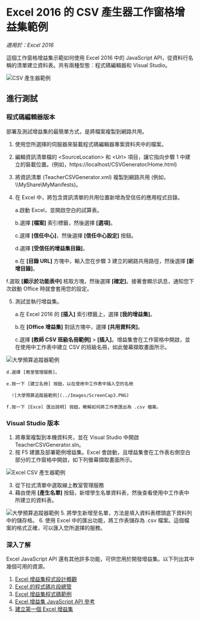 # <a name="csv-generator-task-pane-add-in-sample-for-excel-2016"></a>Excel 2016 的 CSV 產生器工作窗格增益集範例

_適用於：Excel 2016_

這個工作窗格增益集示範如何使用 Excel 2016 中的 JavaScript API，從資料行名稱的清單建立資料表。共有兩種型態︰程式碼編輯器和 Visual Studio。

![CSV 產生器範例](../Images/ScreenCap1.PNG)

## <a name="try-it-out"></a>進行測試
### <a name="code-editor-version"></a>程式碼編輯器版本

部署及測試增益集的最簡單方式，是將檔案複製到網路共用。

1.  使用您所選擇的伺服器來裝載程式碼編輯器專案資料夾中的檔案。
2.  編輯資訊清單檔的 \<SourceLocation\> 和 \<Url\> 項目，讓它指向步驟 1 中建立的裝載位置。(例如，https://localhost/CSVGenerator/Home.html)
3.  將資訊清單 (TeacherCSVGenerator.xml) 複製到網路共用 (例如，\\\MyShare\MyManifests)。
4.  在 Excel 中，將包含資訊清單的共用位置新增為受信任的應用程式目錄。

    a.啟動 Excel，並開啟空白的試算表。

    b.選擇 **[檔案]** 索引標籤，然後選擇 **[選項]**。

    c.選擇 **[信任中心]**，然後選擇 **[信任中心設定]** 按鈕。

    d.選擇 **[受信任的增益集目錄]**。

    e.在 **[目錄 URL]** 方塊中，輸入您在步驟 3 建立的網路共用路徑，然後選擇 **[新增目錄]**。

   f.選取 **[顯示於功能表中]** 核取方塊，然後選擇 **[確定]**。接著會顯示訊息，通知您下次啟動 Office 時就會套用您的設定。

5.  測試並執行增益集。

    a.在 Excel 2016 的 **[插入]** 索引標籤上，選擇 **[我的增益集]**。

    b.在 **[Office 增益集]** 對話方塊中，選擇 **[共用資料夾]**。

    c.選擇 **[教師 CSV 班級名冊範例]** > **[插入]**。增益集會在工作窗格中開啟，並在使用中工作表中建立 CSV 的班級名冊，如此螢幕擷取畫面所示。

   ![大學預算追蹤器範例](../Images/ScreenCap2.PNG)

    d.選擇 [教室管理服務]。

    e.按一下 [建立名冊] 按鈕，以在使用中工作表中插入空的名冊

      ![大學預算追蹤器範例](../Images/ScreenCap3.PNG)

    f.按一下 [Excel 匯出說明] 按鈕，瞭解如何將工作表匯出為 .csv 檔案。


### <a name="visual-studio-version"></a>Visual Studio 版本
1.  將專案複製到本機資料夾，並在 Visual Studio 中開啟 TeacherCSVGenerator.sln。
2.  按 F5 建置及部署範例增益集。Excel 會啟動，且增益集會在工作表右側空白部分的工作窗格中開啟，如下列螢幕擷取畫面所示。

  ![Excel CSV 產生器範例](../Images/ScreenCap1.PNG)

3.  從下拉式清單中選取線上教室管理服務
4.  藉由使用 **[產生名單]** 按鈕，新增學生名單資料表，然後查看使用中工作表中所建立的資料表。

  ![大學預算追蹤器範例](../Images/ScreenCap3.PNG)
5.  將學生新增至名單，方法是填入資料表標頭底下資料列中的儲存格。
6.  使用 Excel 中的匯出功能，將工作表儲存為 .csv 檔案。這個檔案的格式正確，可以匯入您所選擇的服務。


### <a name="learn-more"></a>深入了解

Excel JavaScript API 還有其他許多功能，可供您用於開發增益集。以下列出其中幾個可用的資源。

1.  [Excel 增益集程式設計概觀](https://github.com/OfficeDev/office-js-docs/blob/master/excel/excel-add-ins-programming-overview.md)
2.  [Excel 的程式碼片段總管](http://officesnippetexplorer.azurewebsites.net/#/snippets/excel)
3.  [Excel 增益集程式碼範例](https://github.com/OfficeDev/office-js-docs/blob/master/excel/excel-add-ins-code-samples.md)
4.  [Excel 增益集 JavaScript API 參考](https://github.com/OfficeDev/office-js-docs/blob/master/excel/excel-add-ins-javascript-reference.md)
5.  [建立第一個 Excel 增益集](https://github.com/OfficeDev/office-js-docs/blob/master/excel/build-your-first-excel-add-in.md)